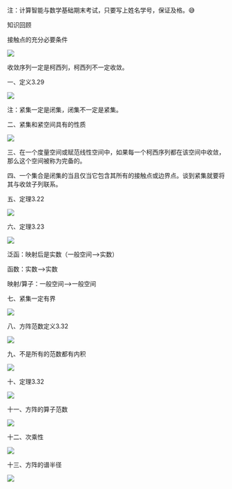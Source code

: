注：计算智能与数学基础期末考试，只要写上姓名学号，保证及格。😅

知识回顾

接触点的充分必要条件

![](https://vip2.loli.io/2023/10/14/Suzmb4TWHiw95tn.webp)

收敛序列一定是柯西列，柯西列不一定收敛。

一、定义3.29

![](https://vip2.loli.io/2023/10/14/2VAWcLJZo5w9euq.webp)

注：紧集一定是闭集，闭集不一定是紧集。

二、紧集和紧空间具有的性质

![](https://vip2.loli.io/2023/10/14/lAg2ewBUzTt5jh4.webp)

三、在一个度量空间或赋范线性空间中，如果每一个柯西序列都在该空间中收敛，那么这个空间被称为完备的。

四、一个集合是闭集的当且仅当它包含其所有的接触点或边界点。谈到紧集就要将其与收敛子列联系。

五、定理3.22

![](https://vip2.loli.io/2023/10/14/XvPicOIGejB1w5R.webp)

六、定理3.23

![](https://vip2.loli.io/2023/10/14/Ip1vBtaVJDi8ZoE.webp)


泛函：映射后是实数（一般空间—>实数）

函数：实数—>实数

映射/算子：一般空间—>一般空间

七、紧集一定有界

![](https://vip2.loli.io/2023/10/14/hlxyivoIrzB37sD.webp)

八、方阵范数定义3.32

![](https://vip2.loli.io/2023/10/14/bG1o2re8Mqgi4xc.webp)

九、不是所有的范数都有内积

![](https://vip2.loli.io/2023/10/14/NE4DzFG9LohBvnY.webp)

十、定理3.32

![](https://vip2.loli.io/2023/10/14/JmYuXMpbRsf1TIE.webp)

十一、方阵的算子范数

![](https://vip2.loli.io/2023/10/14/cieDmAKlLERhVto.webp)

十二、次乘性

![](https://vip2.loli.io/2023/10/14/ElGUwMi6tnyCNjD.webp)

十三、方阵的谱半径

![](https://vip2.loli.io/2023/10/14/BuQX2fGKhn16zt3.webp)


